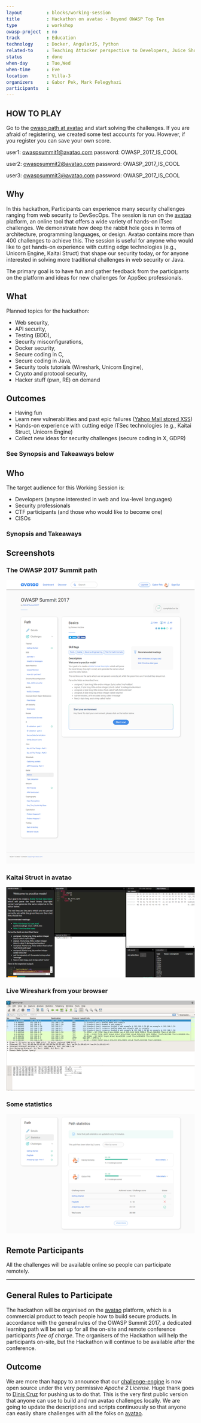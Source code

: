 ```yaml
---
layout         : blocks/working-session
title          : Hackathon on avatao - Beyond OWASP Top Ten
type           : workshop
owasp-project  : no
track          : Education
technology     : Docker, AngularJS, Python
related-to     : Teaching Attacker perspective to Developers, Juice Shop, CTFs, Hackathon Daily Sessions
status         : done
when-day       : Tue,Wed
when-time      : Eve
location       : Villa-3
organizers     : Gabor Pek, Mark Felegyhazi
participants   : 
---
```


## HOW TO PLAY

Go to the [owasp path at avatao](https://avatao.com/events/owasp2017) and start solving the challenges. 
If you are afraid of registering, we created some test accounts for you. However, if you register you can save your own score.

user1: owaspsummit1@avatao.com
password: OWASP_2017_IS_COOL

user2: owaspsummit2@avatao.com
password: OWASP_2017_IS_COOL

user3: owaspsummit3@avatao.com
password: OWASP_2017_IS_COOL


## Why

In this hackathon, Participants can experience many security challenges ranging from web security to DevSecOps. The session is run on the [avatao](https://avatao.com) platform, an online tool that offers a wide variety of hands-on ITsec challenges. We demonstrate how deep the rabbit hole goes in terms of architecture, programming languages, or design. Avatao contains more than 400 challenges to achieve this. The session is useful for anyone who would like to get hands-on experience with cutting edge technologies (e.g., Unicorn Engine, Kaitai Struct) that shape our security today, or for anyone interested in solving more traditional challenges in web security or Java.

The primary goal is to have fun and gather feedback from the participants on the platform and ideas for new challenges for AppSec professionals.


## What

Planned topics for the hackathon: 
- Web security, 
- API security,
- Testing (BDD),
- Security misconfigurations,
- Docker security,
- Secure coding in C, 
- Secure coding in Java, 
- Security tools tutorials (Wireshark, Unicorn Engine),
- Crypto and protocol security,
- Hacker stuff (pwn, RE) on demand



## Outcomes

- Having fun 
- Learn new vulnerabilities and past epic failures ([Yahoo Mail stored XSS](https://klikki.fi/adv/yahoo2.html))
- Hands-on experience with cutting edge ITSec technologies (e.g., Kaitai Struct, Unicorn Engine)
- Collect new ideas for security challenges (secure coding in X, GDPR)

### See Synopsis and Takeaways below

## Who

The target audience for this Working Session is:

- Developers (anyone interested in web and low-level languages)
- Security professionals
- CTF participants (and those who would like to become one)
- CISOs

### Synopsis and Takeaways

## Screenshots

### The OWASP 2017 Summit path 

![avatao owasp](https://raw.githubusercontent.com/avatao/blog.avatao.com/master/images/avatao_kaitai.png)

### Kaitai Struct in avatao

![avatao kaitai](https://raw.githubusercontent.com/avatao/blog.avatao.com/master/images/Kaitai%20Web%20IDE.png)

### Live Wireshark from your browser

![avatao wireshark](https://raw.githubusercontent.com/avatao/blog.avatao.com/master/images/avatao_wireshark.png)

### Some statistics

![avatao statistics](https://raw.githubusercontent.com/avatao/blog.avatao.com/master/images/avatao_statistics.png)

## Remote Participants

All the challenges will be available online so people can participate remotely.

--- 

## General Rules to Participate

The hackathon will be organised on the [avatao](https://avatao.com) platform, which is a commercial product to teach people how to build secure products. In accordance with the general rules of the OWASP Summit 2017, a dedicated learning path will be set up for all the on-site and remote conference participants *free of charge*. The organisers of the Hackathon will help the participants on-site, but the Hackathon will continue to be available after the conference. 

## Outcome

We are more than happy to announce that our [challenge-engine](https://github.com/avatao/challenge-engine) is now open source under the very permissive *Apache 2 License*. Huge thank goes to [Dinis Cruz](https://twitter.com/DinisCruz) for pushing us to do that. This is the very first public version that anyone can use to build and run avatao challenges locally. We are going to update the descriptions and scripts continuously so that anyone can easily share challenges with all the folks on [avatao](https://avatao.com).

